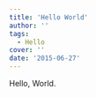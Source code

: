 ```yaml
---
title: 'Hello World'
author: ''
tags:
  - Hello
cover: ''
date: '2015-06-27'
---
```


Hello, World.
